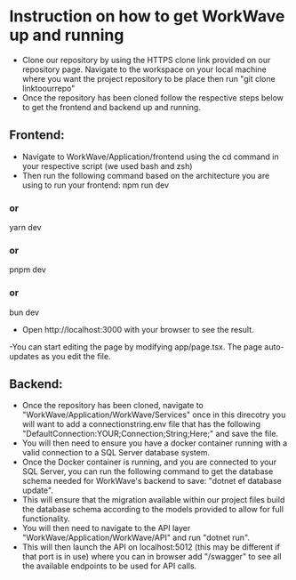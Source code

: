 # Instruction on how to get WorkWave up and running

- Clone our repository by using the HTTPS clone link provided on our repository page. Navigate to the workspace on your local machine where you want the project repository to be place then run "git clone linktoourrepo"
- Once the repository has been cloned follow the respective steps below to get the frontend and backend up and running.


## Frontend:
- Navigate to WorkWave/Application/frontend using the cd command in your respective script (we used bash and zsh)
- Then run the following command based on the architecture you are using to run your frontend:
npm run dev
### or
yarn dev
### or
pnpm dev
### or
bun dev
- Open http://localhost:3000 with your browser to see the result.

-You can start editing the page by modifying app/page.tsx. The page auto-updates as you edit the file.

## Backend:

- Once the repository has been cloned, navigate to "WorkWave/Application/WorkWave/Services" once in this direcotry you will want to add a connectionstring.env file that has the following "DefaultConnection:YOUR;Connection;String;Here;" and save the file.
- You will then need to ensure you have a docker container running with a valid connection to a SQL Server database system.
- Once the Docker container is running, and you are connected to your SQL Server, you can run the following command to get the database schema needed for WorkWave's backend to save: "dotnet ef database update".
- This will ensure that the migration available within our project files build the database schema according to the models provided to allow for full functionality.
- You will then need to navigate to the API layer "WorkWave/Application/WorkWave/API" and run "dotnet run".
- This will then launch the API on localhost:5012 (this may be different if that port is in use) where you can in browser add "/swagger" to see all the available endpoints to be used for API calls.
